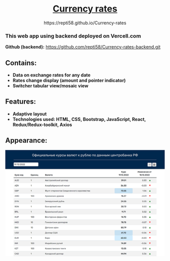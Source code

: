 <h1 align="center">
<a href="https://repti58.github.io/Currency-rates">
Currency rates
</a>
</h1>
<p align="center">https://repti58.github.io/Currency-rates</p>
<h3>This web app using backend deployed on Vercell.com</h3>

**Github (backend):**  https://github.com/repti58/Currency-rates-backend.git

## Contains:
- **Data on exchange rates for any date**
- **Rates change display (amount and pointer indicator)**
- **Switcher tabular view/mosaic view**

## Features:
- **Adaptive layout**
- **Technologies used: HTML, CSS, Bootstrap, JavaScript, React, Redux/Redux-toolkit, Axios**

## Appearance:
<a href="https://repti58.github.io/Currency-rates/">
  <img src="img/screenshot_cut.png"> 
</a>
